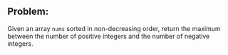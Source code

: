 ## Problem:

Given an array <code>nums</code> sorted in non-decreasing order, return the maximum between the number of positive integers and the number of negative integers.
